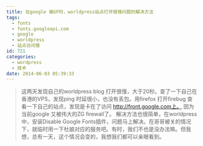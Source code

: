```yaml
---
title: 在google 被GF时，worldpress站点打开很慢问题的解决方法
tags:
  - fonts
  - fonts.googleapi.com
  - google
  - worldpress
  - 站点访问慢
id: 721
categories:
  - wordpress
  - 技术
date: 2014-06-03 05:39:33
---
```


> 这两天发现自己的worldpress blog 打开很慢，大于20秒。查了一下自己在香港的VPS，发现ping 时延很小，也没有丢包。用firefox 打开firebug 查看一下自己的站点，发现是卡在了访问 http://front.google.com上。 因为当前google 又被伟大的ZG firewall了。
解决方法也很简单，在worldpress中，安装Disable Google Fonts插件，问题马上解决。在哥哥被关的情况下，就临时用一下杜娘对应的服务吧。有时，我们不也是没办法嘛。但我想，总有一天，这个情况会变的，我想我们都可以亲眼看到。